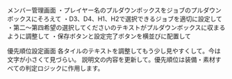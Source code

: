 メンバー管理画面
・プレイヤー名のプルダウンボックスをジョブのプルダウンボックスにそろえて
・D3、D4、H1、H2で選択できるジョブを適切に設定して
・第二～第四希望の選択してくださいのテキストがプルダウンボックスに収まるように調整して
・保存ボタンと設定完了ボタンを横並びに配置して

優先順位設定画面
各タイルのテキストを調整してもう少し見やすくして。今は文字が小さくて見づらい。
説明文の内容を更新して。優先順位は装備・素材すべての判定ロジックに作用します。
